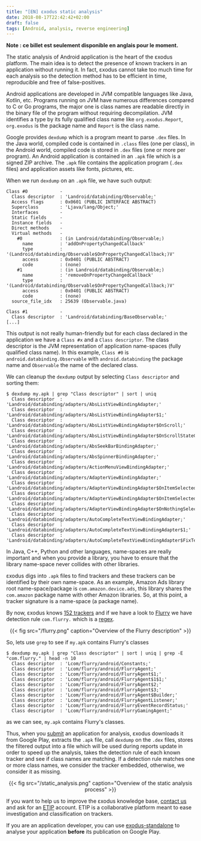 ```yaml
---
title: "[EN] εxodus static analysis"
date: 2018-08-17T22:42:42+02:00
draft: false
tags: [Android, analysis, reverse engineering]
---
```


**Note : ce billet est seulement disponible en anglais pour le moment.**

The static analysis of Android application is the heart of the εxodus platform. The main idea is to detect the presence of known trackers in an application without running it. In fact, εxodus cannot take too much time for each analysis so the detection method has to be efficient in time, reproducible and free of false-positives.

Android applications are developed in JVM compatible languages like Java, Kotlin, etc. Programs running on JVM have numerous differences compared to C or Go programs, the major one is class names are readable directly in the binary file of the program without requiring decompilation. JVM identifies a type by its fully qualified class name like `org.exodus.Report`, `org.exodus` is the package name and `Report` is the class name.

Google provides `dexdump` which is a program meant to parse `.dex` files. In the Java world, compiled code is contained in `.class` files (one per class), in the Android world, compiled code is stored in `.dex` files (one or more per program). An Android application is contained in an `.apk` file which is a signed ZIP archive. The `.apk` file contains the application program (`.dex` files) and application assets like fonts, pictures, etc.

When we run `dexdump` on an `.apk` file, we have such output:
```
Class #0            -
  Class descriptor  : 'Landroid/databinding/Observable;'
  Access flags      : 0x0601 (PUBLIC INTERFACE ABSTRACT)
  Superclass        : 'Ljava/lang/Object;'
  Interfaces        -
  Static fields     -
  Instance fields   -
  Direct methods    -
  Virtual methods   -
    #0              : (in Landroid/databinding/Observable;)
      name          : 'addOnPropertyChangedCallback'
      type          : '(Landroid/databinding/Observable$OnPropertyChangedCallback;)V'
      access        : 0x0401 (PUBLIC ABSTRACT)
      code          : (none)
    #1              : (in Landroid/databinding/Observable;)
      name          : 'removeOnPropertyChangedCallback'
      type          : '(Landroid/databinding/Observable$OnPropertyChangedCallback;)V'
      access        : 0x0401 (PUBLIC ABSTRACT)
      code          : (none)
  source_file_idx   : 25639 (Observable.java)

Class #1            -
  Class descriptor  : 'Landroid/databinding/BaseObservable;'
[...]
```
This output is not really human-friendly but for each class declared in the application we have a `Class #x` and a `Class descriptor`. The class descriptor is the JVM representation of application name-spaces (fully qualified class name). In this example, `Class #0` is `android.databinding.Observable` with `android.databinding` the package name and `Observable` the name of the declared class.

We can cleanup the `dexdump` output by selecting `Class descriptor` and sorting them:
```
$ dexdump my.apk | grep "Class descriptor" | sort | uniq
  Class descriptor  : 'Landroid/databinding/adapters/AbsListViewBindingAdapter;'
  Class descriptor  : 'Landroid/databinding/adapters/AbsListViewBindingAdapter$1;'
  Class descriptor  : 'Landroid/databinding/adapters/AbsListViewBindingAdapter$OnScroll;'
  Class descriptor  : 'Landroid/databinding/adapters/AbsListViewBindingAdapter$OnScrollStateChanged;'
  Class descriptor  : 'Landroid/databinding/adapters/AbsSeekBarBindingAdapter;'
  Class descriptor  : 'Landroid/databinding/adapters/AbsSpinnerBindingAdapter;'
  Class descriptor  : 'Landroid/databinding/adapters/ActionMenuViewBindingAdapter;'
  Class descriptor  : 'Landroid/databinding/adapters/AdapterViewBindingAdapter;'
  Class descriptor  : 'Landroid/databinding/adapters/AdapterViewBindingAdapter$OnItemSelected;'
  Class descriptor  : 'Landroid/databinding/adapters/AdapterViewBindingAdapter$OnItemSelectedComponentListener;'
  Class descriptor  : 'Landroid/databinding/adapters/AdapterViewBindingAdapter$OnNothingSelected;'
  Class descriptor  : 'Landroid/databinding/adapters/AutoCompleteTextViewBindingAdapter;'
  Class descriptor  : 'Landroid/databinding/adapters/AutoCompleteTextViewBindingAdapter$1;'
  Class descriptor  : 'Landroid/databinding/adapters/AutoCompleteTextViewBindingAdapter$FixText;'
```

In Java, C++, Python and other languages, name-spaces are really important and when you provide a library, you have to ensure that the library name-space never collides with other libraries.

εxodus digs into `.apk` files to find trackers and these trackers can be identified by their own name-space. As an example, Amazon Ads library root name-space/package is `com.amazon.device.ads`, this library shares the `com.amazon` package name with other Amazon libraries. So, at this point, a tracker signature is a name-space (a package name).

By now, εxodus knows [152 trackers](https://reports.exodus-privacy.eu.org/trackers/) and if we have a look to [Flurry](https://reports.exodus-privacy.eu.org/trackers/25/) we have detection rule `com.flurry.` which is a [regex](https://en.wikipedia.org/wiki/Regular_expression).
<center>
{{< fig src="/flurry.png" caption="Overview of the Flurry description" >}}
</center>

So, lets use `grep` to see if `my.apk` contains Flurry's classes
```
$ dexdump my.apk | grep "Class descriptor" | sort | uniq | grep -E "com.flurry." | head -n 10
  Class descriptor  : 'Lcom/flurry/android/Constants;'
  Class descriptor  : 'Lcom/flurry/android/FlurryAgent;'
  Class descriptor  : 'Lcom/flurry/android/FlurryAgent$1;'
  Class descriptor  : 'Lcom/flurry/android/FlurryAgent$1$1;'
  Class descriptor  : 'Lcom/flurry/android/FlurryAgent$2;'
  Class descriptor  : 'Lcom/flurry/android/FlurryAgent$3;'
  Class descriptor  : 'Lcom/flurry/android/FlurryAgent$Builder;'
  Class descriptor  : 'Lcom/flurry/android/FlurryAgentListener;'
  Class descriptor  : 'Lcom/flurry/android/FlurryEventRecordStatus;'
  Class descriptor  : 'Lcom/flurry/android/FlurryGamingAgent;'
```
as we can see, `my.apk` contains Flurry's classes.

Thus, when you [submit](https://reports.exodus-privacy.eu.org/analysis/submit/) an application for analysis, εxodus downloads it from Google Play, extracts the `.apk` file, call `dexdump` on the `.dex` files, stores the filtered output into a file which will be used during reports update in order to speed up the analysis, takes the detection rule of each known tracker and see if class names are matching. If a detection rule matches one or more class names, we consider the tracker embedded, otherwise, we consider it as missing.

<center>
{{< fig src="/static_analysis.png" caption="Overview of the static analysis process" >}}
</center>

If you want to help us to improve the εxodus knowledge base, [contact us](/page/who/) and ask for an [ETIP](http://etip.exodus-privacy.eu.org/) account. ETIP is a collaborative platform meant to ease investigation and classification on trackers.

If you are an application developer, you can use [exodus-standalone](https://github.com/Exodus-Privacy/exodus-standalone) to analyse your application **before** its publication on Google Play.
